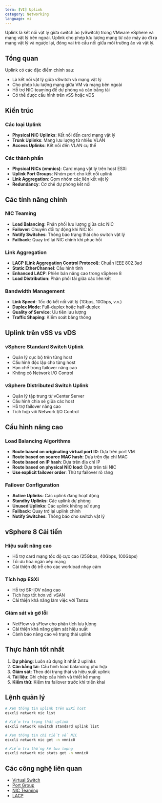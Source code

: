```yaml
---
term: [VI] Uplink
category: Networking
language: vi
---
```


Uplink là kết nối vật lý giữa switch ảo (vSwitch) trong VMware vSphere và mạng vật lý bên ngoài. Uplink cho phép lưu lượng mạng từ các máy ảo đi ra mạng vật lý và ngược lại, đóng vai trò cầu nối giữa môi trường ảo và vật lý.

## Tổng quan

Uplink có các đặc điểm chính sau:
- Là kết nối vật lý giữa vSwitch và mạng vật lý
- Cho phép lưu lượng mạng giữa VM và mạng bên ngoài
- Hỗ trợ NIC teaming để dự phòng và cân bằng tải
- Có thể được cấu hình trên vSS hoặc vDS

## Kiến trúc

### Các loại Uplink
- **Physical NIC Uplinks**: Kết nối đến card mạng vật lý
- **Trunk Uplinks**: Mang lưu lượng từ nhiều VLAN
- **Access Uplinks**: Kết nối đến VLAN cụ thể

### Các thành phần
- **Physical NICs (vmnics)**: Card mạng vật lý trên host ESXi
- **Uplink Port Groups**: Nhóm port cho kết nối uplink
- **Link Aggregation**: Gom nhóm các liên kết vật lý
- **Redundancy**: Cơ chế dự phòng kết nối

## Các tính năng chính

### NIC Teaming
- **Load Balancing**: Phân phối lưu lượng giữa các NIC
- **Failover**: Chuyển đổi tự động khi NIC lỗi
- **Notify Switches**: Thông báo trạng thái cho switch vật lý
- **Failback**: Quay trở lại NIC chính khi phục hồi

### Link Aggregation
- **LACP (Link Aggregation Control Protocol)**: Chuẩn IEEE 802.3ad
- **Static EtherChannel**: Cấu hình tĩnh
- **Enhanced LACP**: Phiên bản nâng cao trong vSphere 8
- **Load Distribution**: Phân phối tải giữa các liên kết

### Bandwidth Management
- **Link Speed**: Tốc độ kết nối vật lý (1Gbps, 10Gbps, v.v.)
- **Duplex Mode**: Full-duplex hoặc half-duplex
- **Quality of Service**: Ưu tiên lưu lượng
- **Traffic Shaping**: Kiểm soát băng thông

## Uplink trên vSS vs vDS

### vSphere Standard Switch Uplink
- Quản lý cục bộ trên từng host
- Cấu hình độc lập cho từng host
- Hạn chế trong failover nâng cao
- Không có Network I/O Control

### vSphere Distributed Switch Uplink
- Quản lý tập trung từ vCenter Server
- Cấu hình chia sẻ giữa các host
- Hỗ trợ failover nâng cao
- Tích hợp với Network I/O Control

## Cấu hình nâng cao

### Load Balancing Algorithms
- **Route based on originating virtual port ID**: Dựa trên port VM
- **Route based on source MAC hash**: Dựa trên địa chỉ MAC
- **Route based on IP hash**: Dựa trên địa chỉ IP
- **Route based on physical NIC load**: Dựa trên tải NIC
- **Use explicit failover order**: Thứ tự failover rõ ràng

### Failover Configuration
- **Active Uplinks**: Các uplink đang hoạt động
- **Standby Uplinks**: Các uplink dự phòng
- **Unused Uplinks**: Các uplink không sử dụng
- **Failback**: Quay trở lại uplink chính
- **Notify Switches**: Thông báo cho switch vật lý

## vSphere 8 Cải tiến

### Hiệu suất nâng cao
- Hỗ trợ card mạng tốc độ cực cao (25Gbps, 40Gbps, 100Gbps)
- Tối ưu hóa ngăn xếp mạng
- Cải thiện độ trễ cho các workload nhạy cảm

### Tích hợp ESXi
- Hỗ trợ SR-IOV nâng cao
- Tích hợp tốt hơn với vSAN
- Cải thiện khả năng làm việc với Tanzu

### Giám sát và gỡ lỗi
- NetFlow và sFlow cho phân tích lưu lượng
- Cải thiện khả năng giám sát hiệu suất
- Cảnh báo nâng cao về trạng thái uplink

## Thực hành tốt nhất

1. **Dự phòng**: Luôn sử dụng ít nhất 2 uplinks
2. **Cân bằng tải**: Cấu hình load balancing phù hợp
3. **Giám sát**: Theo dõi trạng thái và hiệu suất uplink
4. **Tài liệu**: Ghi chép cấu hình và thiết kế mạng
5. **Kiểm thử**: Kiểm tra failover trước khi triển khai

## Lệnh quản lý

```bash
# Xem thông tin uplink trên ESXi host
esxcli network nic list

# Kiểm tra trạng thái uplink
esxcli network vswitch standard uplink list

# Xem thông tin chi tiết về NIC
esxcli network nic get -n vmnic0

# Kiểm tra thống kê lưu lượng
esxcli network nic stats get -n vmnic0
```

## Các công nghệ liên quan

- [Virtual Switch](/glossary/term/virtual-switch)
- [Port Group](/glossary/term/port-group)
- [NIC Teaming](/glossary/term/nic-teaming)
- [LACP](/glossary/term/lacp)